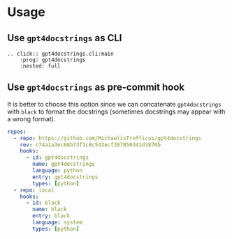 # Usage

## Use `gpt4docstrings` as CLI

```{eval-rst}
.. click:: gpt4docstrings.cli:main
    :prog: gpt4docstrings
    :nested: full
```

## Use `gpt4docstrings` as pre-commit hook

It is better to choose this option since we can
concatenate `gpt4docstrings` with `black` to
format the docstrings (sometimes docstrings may
appear with a wrong format).

```yaml
repos:
  - repo: https://github.com/MichaelisTrofficus/gpt4docstrings
    rev: c74a1a3ec68b73f1c8c543ecf387850341d3876b
    hooks:
      - id: gpt4docstrings
        name: gpt4docstrings
        language: python
        entry: gpt4docstrings
        types: [python]
  - repo: local
    hooks:
      - id: black
        name: black
        entry: black
        language: system
        types: [python]
```
